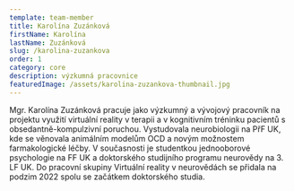 ```yaml
---
template: team-member
title: Karolína Zuzánková
firstName: Karolína
lastName: Zuzánková
slug: /karolina-zuzankova
order: 1
category: core
description: výzkumná pracovnice
featuredImage: /assets/karolina-zuzankova-thumbnail.jpg
---
```


Mgr. Karolína Zuzánková pracuje jako výzkumný a vývojový pracovník na projektu využití virtuální reality v terapii a v kognitivním tréninku pacientů s obsedantně-kompulzivní poruchou. Vystudovala neurobiologii na PřF UK, kde se věnovala animálním modelům OCD a novým možnostem farmakologické léčby. V současnosti je studentkou jednooborové psychologie na FF UK a doktorského studijního programu neurovědy na 3. LF UK.  Do pracovní skupiny Virtuální reality v neurovědách se přidala na podzim 2022 spolu se začátkem doktorského studia.